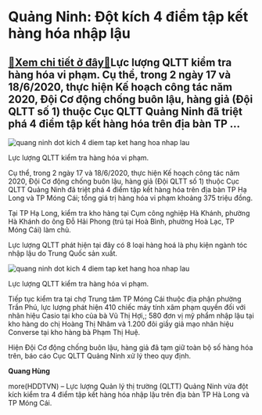 Quảng Ninh: Đột kích 4 điểm tập kết hàng hóa nhập lậu
=====================================================

[:gift:Xem chi tiết ở đây:gift:](https://hddtvn.com/quang-ninh-dot-kich-4-diem-tap-ket-hang-hoa-nhap-lau/)Lực lượng QLTT kiểm tra hàng hóa vi phạm. Cụ thể, trong 2 ngày 17 và 18/6/2020, thực hiện Kế hoạch công tác năm 2020, Đội Cơ động chống buôn lậu, hàng giả (Đội QLTT số 1) thuộc Cục QLTT Quảng Ninh đã triệt phá 4 điểm tập kết hàng hóa trên địa bàn TP …
-----------------------------------------------------------------------------------------------------------------------------------------------------------------------------------------------------------------------------------------------------------





![quang ninh dot kich 4 diem tap ket hang hoa nhap lau](https://haiquanonline.com.vn/stores/news_dataimages/hungdq/062020/22/13/in_article/5535_triYt_pha_1.jpg?rt=20200622141640 "Quảng Ninh: Đột kích 4 điểm tập kết hàng hóa nhập lậu")


Lực lượng QLTT kiểm tra hàng hóa vi phạm.



Cụ thể, trong 2 ngày 17 và 18/6/2020, thực hiện Kế hoạch công tác năm 2020, Đội Cơ động chống buôn lậu, hàng giả (Đội QLTT số 1) thuộc Cục QLTT Quảng Ninh đã triệt phá 4 điểm tập kết hàng hóa trên địa bàn TP Hạ Long và TP Móng Cái; tổng giá trị hàng hóa vi phạm khoảng 375 triệu đồng.


Tại TP Hạ Long, kiểm tra kho hàng tại Cụm công nghiệp Hà Khánh, phường Hà Khánh do ông Đỗ Hải Phong (trú tại Hoà Bình, phường Hoà Lạc, TP Móng Cái) làm chủ.


Lực lượng QLTT phát hiện tại đây có 8 loại hàng hoá là phụ kiện ngành tóc nhập lậu do Trung Quốc sản xuất.





![quang ninh dot kich 4 diem tap ket hang hoa nhap lau](https://haiquanonline.com.vn/stores/news_dataimages/hungdq/062020/22/13/in_article/5536_triYt_pha_2.jpg?rt=20200622141640 "Quảng Ninh: Đột kích 4 điểm tập kết hàng hóa nhập lậu")


Lực lượng QLTT kiểm tra hàng hóa vi phạm.



Tiếp tục kiểm tra tại chợ Trung tâm TP Móng Cái thuộc địa phận phường Trần Phú, lực lượng phát hiện 410 chiếc máy tính xâm phạm quyền đối với nhãn hiệu Casio tại kho của bà Vũ Thị Hợi,; 580 đơn vị mỹ phẩm nhập lậu tại kho hàng do chị Hoàng Thị Nhâm và 1.200 đôi giầy giả mạo nhãn hiệu Converse tại kho hàng bà Phạm Thị Huệ.


Hiện Đội Cơ động chống buôn lậu, hàng giả đã tạm giữ toàn bộ số hàng hóa trên, báo cáo Cục QLTT Quảng Ninh xử lý theo quy định.




**Quang Hùng**



more(HDDTVN) – Lực lượng Quản lý thị trường (QLTT) Quảng Ninh vừa đột kích kiểm tra 4 điểm tập kết hàng hóa nhập lậu trên địa bàn TP Hà Long và TP Móng Cái.

